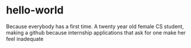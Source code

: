 # hello-world
Because everybody has a first time.
A twenty year old female CS student, making a github because internship applications that ask for one make her feel inadequate
